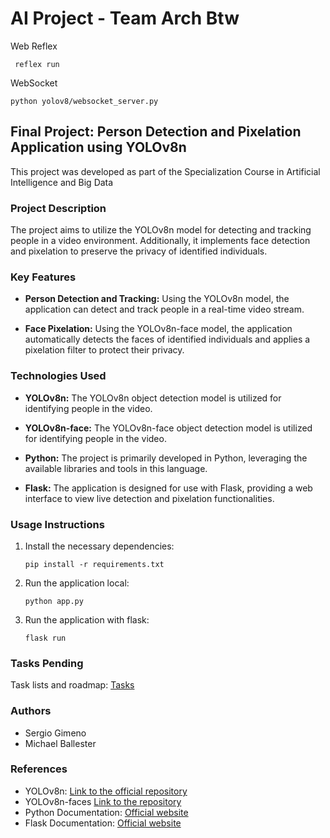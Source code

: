 # AI Project - Team Arch Btw

Web Reflex
```console
 reflex run
```

WebSocket
```console
python yolov8/websocket_server.py
```

## Final Project: Person Detection and Pixelation Application using YOLOv8n

This project was developed as part of the Specialization Course in Artificial Intelligence and Big Data

### Project Description

The project aims to utilize the YOLOv8n model for detecting and tracking people in a video environment. Additionally, it
implements face detection and pixelation to preserve the privacy of identified individuals.

### Key Features

- **Person Detection and Tracking:** Using the YOLOv8n model, the application can detect and track people in a real-time
  video stream.

- **Face Pixelation:** Using the YOLOv8n-face model, the application automatically detects the faces of identified
  individuals and applies a pixelation filter to protect their privacy.

### Technologies Used

- **YOLOv8n:** The YOLOv8n object detection model is utilized for identifying people in the video.

- **YOLOv8n-face:** The YOLOv8n-face object detection model is utilized for identifying people in the video.

- **Python:** The project is primarily developed in Python, leveraging the available libraries and tools in this
  language.

- **Flask:** The application is designed for use with Flask, providing a web interface to view live detection and pixelation functionalities.

### Usage Instructions

1. Install the necessary dependencies:

   ```console
   pip install -r requirements.txt
   ```

2. Run the application local:

   ```console
   python app.py
   ```

3. Run the application with flask:

   ```console
   flask run
   ```

### Tasks Pending

Task lists and roadmap: [Tasks](docs/Tasks.md)

### Authors

- Sergio Gimeno
- Michael Ballester

### References

- YOLOv8n: [Link to the official repository](https://github.com/ultralytics/ultralytics)
- YOLOv8n-faces [Link to the repository](https://github.com/akanametov/yolov8-face)
- Python Documentation: [Official website](https://docs.python.org/3/)
- Flask Documentation: [Official website](https://flask.palletsprojects.com/)
